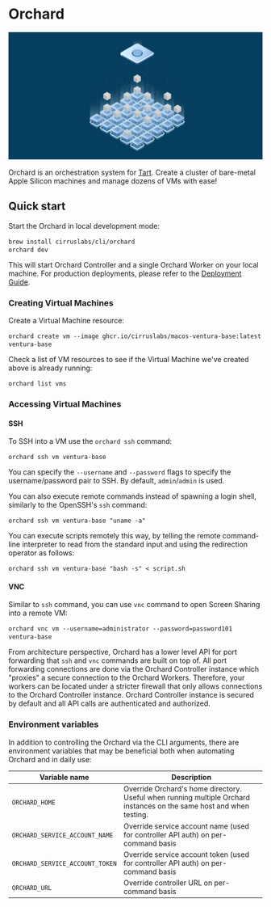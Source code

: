 # Orchard

<img src="https://github.com/cirruslabs/orchard/raw/main/docs/OrchardSocial.png"/>

Orchard is an orchestration system for [Tart](https://github.com/cirruslabs/tart). Create a cluster of bare-metal Apple Silicon machines and manage dozens of VMs with ease!

## Quick start

Start the Orchard in local development mode:

```shell
brew install cirruslabs/cli/orchard
orchard dev
```

This will start Orchard Controller and a single Orchard Worker on your local machine.
For production deployments, please refer to the [Deployment Guide](./DeploymentGuide.md).

### Creating Virtual Machines

Create a Virtual Machine resource:

```shell
orchard create vm --image ghcr.io/cirruslabs/macos-ventura-base:latest ventura-base
```

Check a list of VM resources to see if the Virtual Machine we've created above is already running: 

```shell
orchard list vms
```

### Accessing Virtual Machines

#### SSH

To SSH into a VM use the `orchard ssh` command:

```shell
orchard ssh vm ventura-base
```

You can specify the `--username` and `--password` flags to specify the username/password pair to SSH. By default, `admin`/`admin` is used.

You can also execute remote commands instead of spawning a login shell, similarly to the OpenSSH's `ssh` command:

```shell
orchard ssh vm ventura-base "uname -a"
```

You can execute scripts remotely this way, by telling the remote command-line interpreter to read from the standard input and using the redirection operator as follows:

```shell
orchard ssh vm ventura-base "bash -s" < script.sh
```

#### VNC

Similar to `ssh` command, you can use `vnc` command to open Screen Sharing into a remote VM:

```shell
orchard vnc vm --username=administrator --password=password101 ventura-base
```

From architecture perspective, Orchard has a lower level API for port forwarding that `ssh` and `vnc` commands are built on top of.
All port forwarding connections are done via the Orchard Controller instance which "proxies" a secure connection to the Orchard Workers.
Therefore, your workers can be located under a stricter firewall that only allows connections to the Orchard Controller instance.
Orchard Controller instance is secured by default and all API calls are authenticated and authorized.

### Environment variables

In addition to controlling the Orchard via the CLI arguments, there are environment variables that may be beneficial both when automating Orchard and in daily use:

| Variable name                   | Description                                                                                                          |
|---------------------------------|----------------------------------------------------------------------------------------------------------------------|
| `ORCHARD_HOME`                  | Override Orchard's home directory. Useful when running multiple Orchard instances on the same host and when testing. |
| `ORCHARD_SERVICE_ACCOUNT_NAME`  | Override service account name (used for controller API auth) on per-command basis                                    |
| `ORCHARD_SERVICE_ACCOUNT_TOKEN` | Override service account token (used for controller API auth) on per-command basis                                   |
| `ORCHARD_URL`                   | Override controller URL on per-command basis                                                                         |
